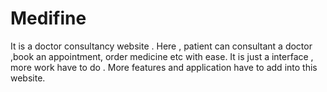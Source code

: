 # Medifine
It is a doctor consultancy website . Here , patient can consultant a doctor ,book an appointment, order medicine etc with ease. It is just a interface , more work have to do . More features and application have  to add into this website.
